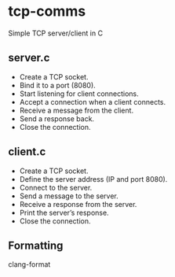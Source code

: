 # tcp-comms
Simple TCP server/client in C

## server.c

- Create a TCP socket.
- Bind it to a port (8080).
- Start listening for client connections.
- Accept a connection when a client connects.
- Receive a message from the client.
- Send a response back.
- Close the connection.

## client.c

- Create a TCP socket.
- Define the server address (IP and port 8080).
- Connect to the server.
- Send a message to the server.
- Receive a response from the server.
- Print the server’s response.
- Close the connection.

## Formatting

clang-format